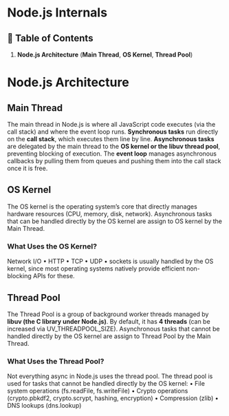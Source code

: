 # **Node.js Internals**

## 📑 Table of Contents

1. **Node.js Architecture** (**Main Thread**, **OS Kernel**, **Thread Pool**)





# Node.js Architecture

## Main Thread
The main thread in Node.js is where all JavaScript code executes (via the call stack) and where the event loop runs.
**Synchronous tasks** run directly on the **call stack**, which executes them line by line.
**Asynchronous tasks** are delegated by the main thread to the **OS kernel or the libuv thread pool**, preventing blocking of execution.
The **event loop** manages asynchronous callbacks by pulling them from queues and pushing them into the call stack once it is free.

## OS Kernel
The OS kernel is the operating system’s core that directly manages hardware resources (CPU, memory, disk, network).
Asynchronous tasks that can be handled directly by the OS kernel are assign to OS kernel by the Main Thread.
### What Uses the OS Kernel?
Network I/O 
• HTTP
• TCP
• UDP
• sockets
is usually handled by the OS kernel, since most operating systems natively provide efficient non-blocking APIs for these.

## Thread Pool
The Thread Pool is a group of background worker threads managed by **libuv (the C library under Node.js)**.
By default, it has **4 threads** (can be increased via UV_THREADPOOL_SIZE).
Asynchronous tasks that cannot be handled directly by the OS kernel are assign to Thread Pool by the Main Thread.
### What Uses the Thread Pool?
Not everything async in Node.js uses the thread pool.
The thread pool is used for tasks that cannot be handled directly by the OS kernel:
• File system operations (fs.readFile, fs.writeFile)
• Crypto operations (crypto.pbkdf2, crypto.scrypt, hashing, encryption)
• Compression (zlib)
• DNS lookups (dns.lookup)